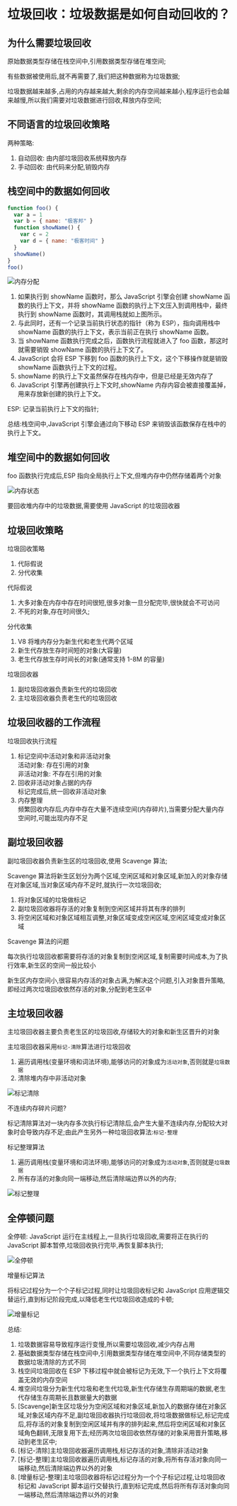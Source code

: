 # 垃圾回收：垃圾数据是如何自动回收的？

## 为什么需要垃圾回收

原始数据类型存储在栈空间中,引用数据类型存储在堆空间;

有些数据被使用后,就不再需要了,我们把这种数据称为垃圾数据;

垃圾数据越来越多,占用的内存越来越大,剩余的内存空间越来越小,程序运行也会越来越慢,所以我们需要对垃圾数据进行回收,释放内存空间;

## 不同语言的垃圾回收策略

两种策略:

1. 自动回收: 由内部垃圾回收系统释放内存
2. 手动回收: 由代码来分配,销毁内存

## 栈空间中的数据如何回收

```js
function foo() {
  var a = 1
  var b = { name: "极客邦" }
  function showName() {
    var c = 2
    var d = { name: "极客时间" }
  }
  showName()
}
foo()
```

![内存分配](../images/03/ram.jpg)

1. 如果执行到 showName 函数时，那么 JavaScript 引擎会创建 showName 函数的执行上下文，并将 showName 函数的执行上下文压入到调用栈中，最终执行到 showName 函数时，其调用栈就如上图所示。
2. 与此同时，还有一个记录当前执行状态的指针（称为 ESP），指向调用栈中 showName 函数的执行上下文，表示当前正在执行 showName 函数。
3. 当 showName 函数执行完成之后，函数执行流程就进入了 foo 函数，那这时就需要销毁 showName 函数的执行上下文了。
4. JavaScript 会将 ESP 下移到 foo 函数的执行上下文，这个下移操作就是销毁 showName 函数执行上下文的过程。
5. showName 的执行上下文虽然保存在栈内存中，但是已经是无效内存了
6. JavaScript 引擎再创建执行上下文时,showName 内存内容会被直接覆盖掉，用来存放新创建的执行上下文。

ESP: 记录当前执行上下文的指针;

总结:栈空间中,JavaScript 引擎会通过向下移动 ESP 来销毁该函数保存在栈中的执行上下文。

## 堆空间中的数据如何回收

foo 函数执行完成后,ESP 指向全局执行上下文,但堆内存中仍然存储着两个对象

![内存状态](../images/03/ram_status.png)

要回收堆内存中的垃圾数据,需要使用 JavaScript 的垃圾回收器

## 垃圾回收策略

垃圾回收策略

1. 代际假说
2. 分代收集

代际假说

1. 大多对象在内存中存在时间很短,很多对象一旦分配完毕,很快就会不可访问
2. 不死的对象,存在时间很久;

分代收集

1. V8 将堆内存分为新生代和老生代两个区域
2. 新生代存放生存时间短的对象(大容量)
3. 老生代存放生存时间长的对象(通常支持 1-8M 的容量)

垃圾回收器

1. 副垃圾回收器负责新生代的垃圾回收
2. 主垃圾回收器负责老生代的垃圾回收

## 垃圾回收器的工作流程

垃圾回收执行流程

1. 标记空间中活动对象和非活动对象  
   活动对象: 存在引用的对象  
   非活动对象: 不存在引用的对象
2. 回收非活动对象占据的内存  
   标记完成后,统一回收非活动对象
3. 内存整理  
   频繁回收内存后,内存中存在大量不连续空间(内存碎片),当需要分配大量内存空间时,可能出现内存不足

## 副垃圾回收器

副垃圾回收器负责新生区的垃圾回收,使用 Scavenge 算法;

Scavenge 算法将新生区划分为两个区域,空闲区域和对象区域,新加入的对象存储在对象区域,当对象区域内存不足时,就执行一次垃圾回收;

1. 将对象区域的垃圾做标记
2. 副垃圾回收器将存活的对象复制到空闲区域并将其有序的排列
3. 将空闲区域和对象区域相互调整,对象区域变成空闲区域,空闲区域变成对象区域

Scavenge 算法的问题

每次执行垃圾回收都需要将存活的对象复制到空闲区域,复制需要时间成本,为了执行效率,新生区的空间一般比较小

新生区内存空间小,很容易内存活的对象占满,为解决这个问题,引入对象晋升策略,即经过两次垃圾回收依然存活的对象,分配到老生区中

## 主垃圾回收器

主垃圾回收器主要负责老生区的垃圾回收,存储较大的对象和新生区晋升的对象

主垃圾回收器采用`标记-清除`算法进行垃圾回收

1. 遍历调用栈(变量环境和词法环境),能够访问的对象成为`活动对象`,否则就是`垃圾数据`
2. 清除堆内存中非活动对象

![标记清除](../images/03/mark-sweep.png)

不连续内存碎片问题?

标记清除算法对一块内存多次执行标记清除后,会产生大量不连续内存,分配较大对象时会导致内存不足;由此产生另外一种垃圾回收算法:`标记-整理`

标记整理算法

1. 遍历调用栈(变量环境和词法环境),能够访问的对象成为`活动对象`,否则就是`垃圾数据`
2. 所有存活的对象向同一端移动,然后清除端边界以外的内存;

![标记整理](../images/03/mark-compact.png)

## 全停顿问题

全停顿: JavaScript 运行在主线程上,一旦执行垃圾回收,需要将正在执行的 JavaScript 脚本暂停,垃圾回收执行完毕,再恢复脚本执行;

![全停顿](../images/03/stop-the-world.png)

增量标记算法

将标记过程分为一个个子标记过程,同时让垃圾回收标记和 JavaScript 应用逻辑交替运行,直到标记阶段完成,以降低老生代垃圾回收造成的卡顿;

![增量标记](../images/03/incremental-marking.png)

总结:

1. 垃圾数据容易导致程序运行变慢,所以需要垃圾回收,减少内存占用
2. 基础数据类型存储在栈空间中,引用数据类型存储在堆空间中,不同存储类型的数据垃圾清除的方式不同
3. 栈空间垃圾回收在 ESP 下移过程中就会被标记为无效,下一个执行上下文将覆盖无效的内存空间
4. 堆空间垃圾分为新生代垃圾和老生代垃圾,新生代存储生存周期端的数据,老生代存储生存周期长且数据量大的数据
5. [Scavenge]新生区垃圾分为空闲区域和对象区域,新加入的数据存储在对象区域,对象区域内存不足,副垃圾回收器执行垃圾回收,将垃圾数据做标记,标记完成后,将存活的对象复制到空闲区域并有序的排列起来,然后将空闲区域和对象区域角色翻转,无限复用下去;经历两次垃圾回收依然存储的对象采用晋升策略,移动到老生区中;
6. [标记-清除]主垃圾回收器遍历调用栈,标记存活的对象,清除非活动对象
7. [标记-整理]主垃圾回收器遍历调用栈,标记存活的对象,将所有存活对象向同一端移动,然后清除端边界以外的对象
8. [增量标记-整理]主垃圾回收器将标记过程分为一个个子标记过程,让垃圾回收标记和 JavaScript 脚本运行交替执行,直到标记完成,然后将所有存活对象向同一端移动,然后清除端边界以外的对象
